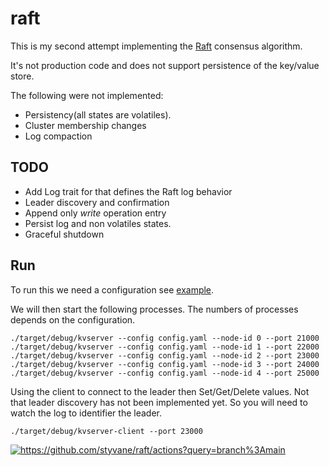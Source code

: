 raft
====


This is my second attempt implementing the [Raft](https://raft.github.io/raft.pdf) consensus algorithm.

It's not production code and does not support persistence of the key/value store.

The following were not implemented:

- Persistency(all states are volatiles).
- Cluster membership changes
- Log compaction

TODO
----

- Add Log trait for that defines the Raft log behavior
- Leader discovery and confirmation
- Append only *write* operation entry
- Persist log and non volatiles states.
- Graceful shutdown


Run
---

To run this we need a configuration see [example](config.example.yaml).

We will then start the following processes. The numbers of processes depends on the configuration. 

```
./target/debug/kvserver --config config.yaml --node-id 0 --port 21000
./target/debug/kvserver --config config.yaml --node-id 1 --port 22000
./target/debug/kvserver --config config.yaml --node-id 2 --port 23000
./target/debug/kvserver --config config.yaml --node-id 3 --port 24000
./target/debug/kvserver --config config.yaml --node-id 4 --port 25000
```

Using the client to connect to the leader then Set/Get/Delete values.
Not that leader discovery has not been implemented yet. So you will need to watch the log to identifier the leader.

```
./target/debug/kvserver-client --port 23000 
```

[<img alt="https://github.com/styvane/raft/actions?query=branch%3Amain" src="https://img.shields.io/github/workflow/status/styvane/raft/CI/main">](https://github.com/styvane/raft/actions?query=branch%3Amain)
